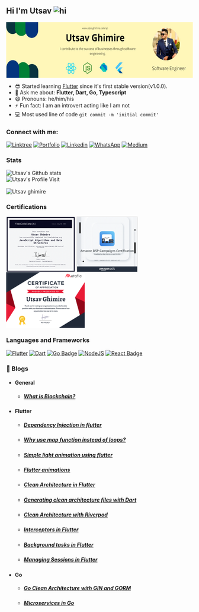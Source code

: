 ## Hi I'm Utsav <img src="https://user-images.githubusercontent.com/1303154/88677602-1635ba80-d120-11ea-84d8-d263ba5fc3c0.gif" width="28px" alt="hi">



<img align="center" src="lnkd.jpeg" alt="Utsav ghimire" height="150px"/>



- 😎 Started learning [Flutter](https://flutter.dev) since it's first stable version(v1.0.0).
- 💬 Ask me about: <b>Flutter, Dart, Go, Typescript</b>
- 😄 Pronouns: he/him/his
- ⚡ Fun fact: I am an introvert acting like I am not
- 💻 Most used line of code `git commit -m 'initial commit'`



### Connect with me:
[![Linktree](https://img.shields.io/badge/Linktree-%23000000.svg?style=for-the-badge&logo=linktree&logoColor=#FF7139)](https://linktr.ee/theutsavg)
[![Portfolio](https://img.shields.io/badge/Portfolio-%23000000.svg?style=for-the-badge&logo=firefox&logoColor=#FF7139)](https://utsavghimire.com.np)
[![Linkedin](https://img.shields.io/badge/LinkedIn-0077B5?style=for-the-badge&logo=linkedin&logoColor=white)](https://www.linkedin.com/in/theutsavg/)
[![WhatsApp](https://img.shields.io/badge/WhatsApp-25D366?style=for-the-badge&logo=whatsapp&logoColor=white)](https://api.whatsapp.com/send?phone=9779815962697)
[![Medium](https://img.shields.io/badge/Medium-12100E?style=for-the-badge&logo=medium&logoColor=white)](https://medium.com/@theutsavg1)
<br/>

### Stats

![Utsav's Github stats](https://github-readme-stats.vercel.app/api?username=Uuttssaavv&show_icons=true&count_private=true&theme=tokyonight)</br>
![Utsav's Profile Visit](https://komarev.com/ghpvc/?username=Uuttssaavv&color=green&label=Profile+Views)
<p><img align="center" src="https://github-readme-streak-stats.herokuapp.com/?user=Uuttssaavv&theme=radical" alt="Utsav ghimire" /></p>

### Certifications
<p>
<a href="https://www.freecodecamp.org/certification/fcc2de20ed9-6660-4530-bfbc-1525e1dd1a46/javascript-algorithms-and-data-structures" target="_blank"><img align="center" src="dsa_js.png" alt="Utsav ghimire" height="150px"  /></a>
<a href="https://learningconsole.amazonadvertising.com/student/award/jSBXZ14JdTLcrYwwZ3ouGxvm" target="_blank"><img align="center" src="amazon_dsp.png" alt="Utsav ghimire" height="150px"/></a>
<img align="center" src="Utsav G.png" alt="Utsav ghimire" height="150px"/>
</p>

### Languages and Frameworks

<!-- TODO: Make technologies links takes you to repositories -->
[![Flutter](https://img.shields.io/badge/Flutter-%2302569B.svg?style=for-the-badge&logo=Flutter&logoColor=white)](#) [![Dart](https://img.shields.io/badge/dart-%230175C2.svg?style=for-the-badge&logo=dart&logoColor=white)](#) [![Go Badge](https://img.shields.io/badge/go-%2320232a.svg?style=for-the-badge&logo=go&logoColor=%2361DAFB)](#)  [![NodeJS](https://img.shields.io/badge/node.js-6DA55F?style=for-the-badge&logo=node.js&logoColor=white)](#) 
[![React Badge](https://img.shields.io/badge/react-%2320232a.svg?style=for-the-badge&logo=react&logoColor=%2361DAFB)](#)   
 
### 📕 Blogs
- #### General
    - ##### [What is Blockchain?](https://blog.cryptostars.is/blockchain-the-future-619b81fa75e3)</br>
    
- #### Flutter
    - ##### [Dependency Injection in flutter](https://medium.com/p/afd560c06750)</br>
    - ##### [Why use map function instead of loops?](https://theutsavg1.medium.com/flutter-why-use-map-function-instead-of-loops-8a22c2444ece)</br>
    - ##### [Simple light animation using flutter](https://theutsavg1.medium.com/creating-beautiful-bulb-animation-with-flutter-3acda2a2c9e7)</br>
    - ##### [Flutter animations](https://theutsavg1.medium.com/zero-to-hero-in-flutter-animations-3c259834e83b)</br>
    - ##### [Clean Architecture in Flutter](https://medium.com/@theutsavg1/clean-architecture-in-flutter-8aadab851047)</br>
    - ##### [Generating clean architecture files with Dart](https://twitter.com/theutsavg/status/1565590503587848194?s=21&t=Ypgv2Ib6la4dlyyJXMG1rQ)</br>
    - ##### [Clean Architecture with Riverpod](https://medium.com/@theutsavg1/implementing-clean-architecture-with-riverpod-for-modular-flutter-apps-7d21acfa9db0)</br>
    - ##### [Interceptors in Flutter](https://medium.com/@theutsavg1/flutter-intercept-your-requests-8113ef39b4d9)</br>
    - ##### [Background tasks in Flutter](https://medium.com/@theutsavg1/flutter-background-tasks-dda02f98182)</br>
    - ##### [Managing Sessions in Flutter](https://medium.com/@theutsavg1/flutter-managing-sessions-13fe3f0850dc)</br>
- #### Go
    -  ##### [Go Clean Architecture with GIN and GORM](https://medium.com/@theutsavg1/developing-restful-api-with-go-and-gin-with-clean-architecture-61c526d42876)</br>
    -  ##### [Microservices in Go](https://github.com/Uuttssaavv/go-microservices)</br>

    
